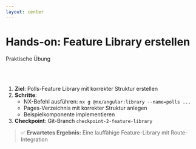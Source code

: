 ```yaml
---
layout: center
---
```


# Hands-on: Feature Library erstellen

 Praktische Übung

<br><br>

1. **Ziel**: Polls-Feature Library mit korrekter Struktur erstellen
2. **Schritte**:
   - NX-Befehl ausführen: `nx g @nx/angular:library --name=polls ...`
   - Pages-Verzeichnis mit korrekter Struktur anlegen
   - Beispielkomponente implementieren
3. **Checkpoint**: Git-Branch `checkpoint-2-feature-library`

> ✅ **Erwartetes Ergebnis:** Eine lauffähige Feature-Library mit Route-Integration
